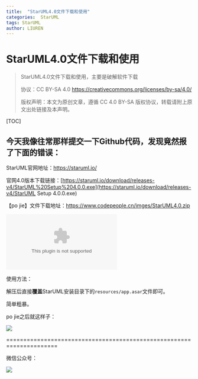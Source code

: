 ```yaml
---
title:  "StarUML4.0文件下载和使用"
categories:  StarUML
tags: StarUML
author: LIUREN
---
```


# StarUML4.0文件下载和使用

> StarUML4.0文件下载和使用，主要是破解软件下载
>
> 协议：CC BY-SA 4.0 https://creativecommons.org/licenses/by-sa/4.0/  
>
> 版权声明：本文为原创文章，遵循 CC 4.0 BY-SA 版权协议，转载请附上原文出处链接及本声明。



[TOC]

## 今天我像往常那样提交一下Github代码，发现竟然报了下面的错误：

StarUML官网地址：https://staruml.io/

官网4.0版本下载链接：[https://staruml.io/download/releases-v4/StarUML%20Setup%204.0.0.exe](https://staruml.io/download/releases-v4/StarUML Setup 4.0.0.exe)

【po jie】文件下载地址：https://www.codepeople.cn/imges/StarUML4.0.zip

![](https://www.codepeople.cn/imges/StarUML4.0.zip)

使用方法：

解压后直接**覆盖**StarUML安装目录下的`resources/app.asar`文件即可。

简单粗暴。

po jie之后就这样子：

![](https://www.codepeople.cn/imges/00x124.png)



=====================================================================

微信公众号：

![](https://www.codepeople.cn/imges/weixin_icon/weixin.jpg)